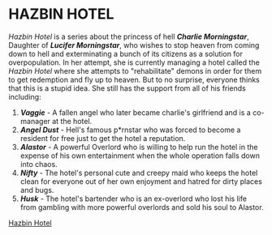 # HAZBIN HOTEL

*Hazbin Hotel* is a series about the princess of hell ***Charlie Morningstar***, Daughter of ***Lucifer Morningstar***, who wishes to stop heaven from coming down to hell and exterminating a bunch of its citizens as a solution for overpopulation. In her attempt, she is currently managing a hotel called the *Hazbin Hotel* where she attempts to "rehabilitate" demons in order for them to get redemption and fly up to heaven. But to no surprise, everyone thinks that this is a stupid idea. She still has the support from all of his friends including:

1. ***Vaggie*** - A fallen angel who later became charlie's girlfriend and is a co-manager at the hotel.
2. ***Angel Dust*** - Hell's famous p*rnstar who was forced to become a resident for free just to get the hotel a reputation. 
3. ***Alastor*** - A powerful Overlord who is willing to help run the hotel in the expense of his own entertainment when the whole operation falls down into chaos.
4. ***Nifty*** - The hotel's personal cute and creepy maid who keeps the hotel clean for everyone out of her own enjoyment and hatred for dirty places and bugs.
5. ***Husk*** - The hotel's bartender who is an ex-overlord who lost his life from gambling with more powerful overlords and sold his soul to Alastor.

[Hazbin Hotel](https://www.primevideo.com/-/fil/detail/Hazbin-Hotel/0HZWTBZYQQXYW48YBANMDM2MZE)
